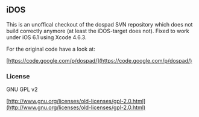 ## iDOS
This is an unoffical checkout of the dospad SVN repository which does not build correctly anymore (at least the iDOS-target does not). Fixed to work under iOS 6.1 using Xcode 4.6.3.

For the original code have a look at:

[https://code.google.com/p/dospad/](https://code.google.com/p/dospad/)

### License
GNU GPL v2

[http://www.gnu.org/licenses/old-licenses/gpl-2.0.html](http://www.gnu.org/licenses/old-licenses/gpl-2.0.html)